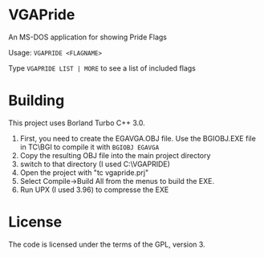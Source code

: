 # VGAPride
 An MS-DOS application for showing Pride Flags

Usage: ```VGAPRIDE <FLAGNAME>```

Type ```VGAPRIDE LIST | MORE``` to see a list of included flags

# Building

This project uses Borland Turbo C++ 3.0. 

1. First, you need to create the EGAVGA.OBJ file. Use the BGIOBJ.EXE file in TC\BGI to compile it with ```BGIOBJ EGAVGA```
2. Copy the resulting OBJ file into the main project directory
3. switch to that directory (I used C:\VGAPRIDE)
4. Open the project with "tc vgapride.prj"
5. Select Compile->Build All from the menus to build the EXE.
6. Run UPX (I used 3.96) to compresse the EXE

# License

The code is licensed under the terms of the GPL, version 3.